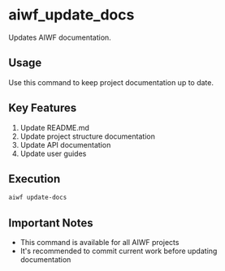 # aiwf_update_docs

Updates AIWF documentation.

## Usage

Use this command to keep project documentation up to date.

## Key Features

1. Update README.md
2. Update project structure documentation
3. Update API documentation
4. Update user guides

## Execution

```bash
aiwf update-docs
```

## Important Notes

- This command is available for all AIWF projects
- It's recommended to commit current work before updating documentation